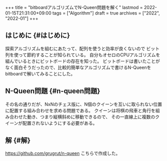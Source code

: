 +++
title = "bitboardアルゴリズムでN-Queen問題を解く"
lastmod = 2022-01-15T21:31:00+09:00
tags = ["Algorithm"]
draft = true
archives = ["2022", "2022-01"]
+++

## はじめに {#はじめに}

探索アルゴリズムを組むにあたって、配列を使うと効率が良くないので
ビット列を使って節約することが知られている。
自分もオセロのCPUアルゴリズムを組んでいるときにビットボードの存在を知った。
ビットボードは書いたことがなく面白そうだったので、比較的簡単なアルゴリズムで書けるN-Queenをbitboardで解いてみることにした。


## N-Queen問題 {#n-queen問題}

その名の通りだが、NxNのチェス版に、N個のクイーンを互いに取られない位置に配置する組み合わせを求める問題である。
クイーンは将棋の飛車と角行を組み合わせた動き、つまり縦横斜めに移動できるので、
その一直線上に複数のクイーンが配置されないようにする必要がある。


## 解 {#解}

<https://github.com/grugrut/n-queen>
こちらで作成した。
